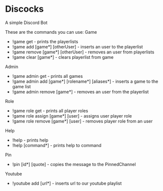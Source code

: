 # Discocks
A simple Discord Bot

These are the commands you can use:
Game
- !game get - prints the playerlists
- !game add [game*] [otherUser] - inserts an user to the playerlist
- !game remove [game*] [otherUser] - removes an user from playerlists
- !game clear [game*] - clears playerlist from game

Admin
- !game admin get - prints all games
- !game admin add [game*] [rolename*] [aliases*] - inserts a game to the game list
- !game admin remove [game*] - removes an user from the playerlist

Role
- !game role get - prints all player roles
- !game role assign [game*] [user] - assigns user player role
- !game role remove [game*] [user] - removes player role from an user

Help
- !help - prints help
- !help [command*] - prints help to command

Pin
- !pin [id*] [quote] - copies the message to the PinnedChannel

Youtube
- !youtube add [url*] - inserts url to our youtube playlist
